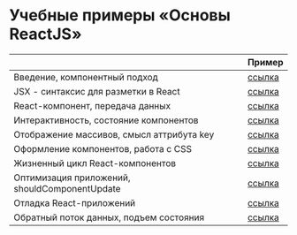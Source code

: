 # Учебные примеры «Основы ReactJS»

|                                               | Пример                                                           |
| --------------------------------------------- | ---------------------------------------------------------------- |
| Введение, компонентный подход                 | [ссылка](https://github.com/MihailStar/react-pdo/tree/master/01) |
| JSX - синтаксис для разметки в React          | [ссылка](https://github.com/MihailStar/react-pdo/tree/master/03) |
| React-компонент, передача данных              | [ссылка](https://github.com/MihailStar/react-pdo/tree/master/04) |
| Интерактивность, состояние компонентов        | [ссылка](https://github.com/MihailStar/react-pdo/tree/master/05) |
| Отображение массивов, смысл аттрибута key     | [ссылка](https://github.com/MihailStar/react-pdo/tree/master/07) |
| Оформление компонентов, работа с CSS          | [ссылка](https://github.com/MihailStar/react-pdo/tree/master/08) |
| Жизненный цикл React-компонентов              | [ссылка](https://github.com/MihailStar/react-pdo/tree/master/09) |
| Оптимизация приложений, shouldComponentUpdate | [ссылка](https://github.com/MihailStar/react-pdo/tree/master/10) |
| Отладка React-приложений                      | [ссылка](https://github.com/MihailStar/react-pdo/tree/master/11) |
| Обратный поток данных, подъем состояния       | [ссылка](https://github.com/MihailStar/react-pdo/tree/master/12) |
